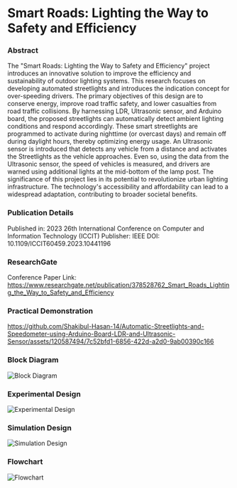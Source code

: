 # Smart Roads: Lighting the Way to Safety and Efficiency
### Abstract
The "Smart Roads: Lighting the Way to Safety and Efficiency" project introduces an innovative solution to improve the efficiency and sustainability of outdoor lighting systems. This research focuses on developing automated streetlights and introduces the indication concept for over-speeding drivers. The primary objectives of this design are to conserve energy, improve road traffic safety, and lower casualties from road traffic collisions. By harnessing LDR, Ultrasonic sensor, and Arduino board, the proposed streetlights can automatically detect ambient lighting conditions and respond accordingly. These smart streetlights are programmed to activate during nighttime (or overcast days) and remain off during daylight hours, thereby optimizing energy usage. An Ultrasonic sensor is introduced that detects any vehicle from a distance and activates the Streetlights as the vehicle approaches. Even so, using the data from the Ultrasonic sensor, the speed of vehicles is measured, and drivers are warned using additional lights at the mid-bottom of the lamp post. The significance of this project lies in its potential to revolutionize urban lighting infrastructure. The technology's accessibility and affordability can lead to a widespread adaptation, contributing to broader societal benefits.

### Publication Details
Published in: 2023 26th International Conference on Computer and Information Technology (ICCIT)
Publisher: IEEE
DOI: 10.1109/ICCIT60459.2023.10441196

### ResearchGate
Conference Paper Link: https://www.researchgate.net/publication/378528762_Smart_Roads_Lighting_the_Way_to_Safety_and_Efficiency

### Practical Demonstration
https://github.com/Shakibul-Hasan-14/Automatic-Streetlights-and-Speedometer-using-Arduino-Board-LDR-and-Ultrasonic-Sensor/assets/120587494/7c52bfd1-6856-422d-a2d0-9ab00390c166

### Block Diagram
![Block Diagram](https://github.com/Shakibul-Hasan-14/Automatic-Streetlights-and-Speedometer-using-Arduino-Board-LDR-and-Ultrasonic-Sensor/assets/120587494/4f82ab8b-c8bf-4ebc-b0bd-2e618123fb45)

### Experimental Design
![Experimental Design](https://github.com/Shakibul-Hasan-14/Automatic-Streetlights-and-Speedometer-using-Arduino-Board-LDR-and-Ultrasonic-Sensor/assets/120587494/14eaaa8d-df10-459c-807f-f346e40522be)

### Simulation Design
![Simulation Design](https://github.com/Shakibul-Hasan-14/Automatic-Streetlights-and-Speedometer-using-Arduino-Board-LDR-and-Ultrasonic-Sensor/assets/120587494/d8191e7b-d868-409b-97fa-5b9daa696b55)

### Flowchart
![Flowchart](https://github.com/Shakibul-Hasan-14/Automatic-Streetlights-and-Speedometer-using-Arduino-Board-LDR-and-Ultrasonic-Sensor/assets/120587494/670f5fc5-dfa9-4269-b469-fcdd7b12bc0a)
